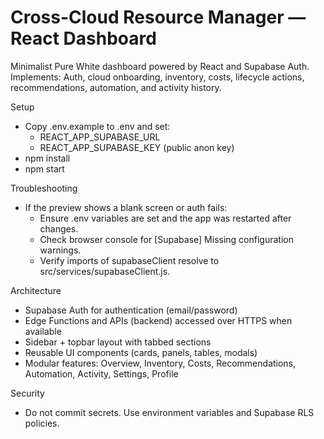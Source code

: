 # Cross-Cloud Resource Manager — React Dashboard

Minimalist Pure White dashboard powered by React and Supabase Auth.
Implements: Auth, cloud onboarding, inventory, costs, lifecycle actions, recommendations, automation, and activity history.

Setup
- Copy .env.example to .env and set:
  - REACT_APP_SUPABASE_URL
  - REACT_APP_SUPABASE_KEY  (public anon key)
- npm install
- npm start

Troubleshooting
- If the preview shows a blank screen or auth fails:
  - Ensure .env variables are set and the app was restarted after changes.
  - Check browser console for [Supabase] Missing configuration warnings.
  - Verify imports of supabaseClient resolve to src/services/supabaseClient.js.

Architecture
- Supabase Auth for authentication (email/password)
- Edge Functions and APIs (backend) accessed over HTTPS when available
- Sidebar + topbar layout with tabbed sections
- Reusable UI components (cards, panels, tables, modals)
- Modular features: Overview, Inventory, Costs, Recommendations, Automation, Activity, Settings, Profile

Security
- Do not commit secrets. Use environment variables and Supabase RLS policies.
